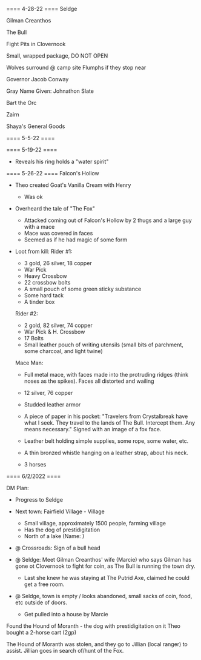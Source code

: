 ==== 4-28-22 ====
Seldge

Gilman Creanthos

The Bull

Fight Pits in Clovernook

Small, wrapped package, DO NOT OPEN

Wolves surround @ camp site
Flumphs if they stop near

Governor Jacob Conway

Gray Name Given:
Johnathon Slate

Bart the Orc

Zairn

Shaya's General Goods

==== 5-5-22 ====

==== 5-19-22 ====

-   Reveals his ring holds a "water spirit"

==== 5-26-22 ====
Falcon's Hollow

-   Theo created Goat's Vanilla Cream with Henry

    -   Was ok

-   Overheard the tale of "The Fox"

    -   Attacked coming out of Falcon's Hollow by 2 thugs and a large guy with a mace
    -   Mace was covered in faces
    -   Seemed as if he had magic of some form

-   Loot from kill:
    Rider #1:

    -   3 gold, 26 silver, 18 copper
    -   War Pick
    -   Heavy Crossbow
    -   22 crossbow bolts
    -   A small pouch of some green sticky substance
    -   Some hard tack
    -   A tinder box

    Rider #2:

    -   2 gold, 82 silver, 74 copper
    -   War Pick & H. Crossbow
    -   17 Bolts
    -   Small leather pouch of writing utensils (small bits of parchment, some charcoal, and light twine)

    Mace Man:

    -   Full metal mace, with faces made into the protruding ridges (think noses as the spikes). Faces all distorted and wailing
    -   12 silver, 76 copper
    -   Studded leather armor
    -   A piece of paper in his pocket: "Travelers from Crystalbreak have what I seek. They travel to the lands of The Bull. Intercept them. Any means necessary." Signed with an image of a fox face.
    -   Leather belt holding simple supplies, some rope, some water, etc.
    -   A thin bronzed whistle hanging on a leather strap, about his neck.

    -   3 horses

==== 6/2/2022 ====

DM Plan:

-   Progress to Seldge
-   Next town: Fairfield Village - Village

    -   Small village, approximately 1500 people, farming village
    -   Has the dog of prestidigitation
    -   North of a lake (Name: )

-   @ Crossroads: Sign of a bull head
-   @ Seldge: Meet Gilman Creanthos' wife (Marcie) who says Gilman has gone ot Clovernook to fight for coin, as The Bull is running the town dry.
    -   Last she knew he was staying at The Putrid Axe, claimed he could get a free room.
-   @ Seldge, town is empty / looks abandoned, small sacks of coin, food, etc outside of doors.
    -   Get pulled into a house by Marcie

Found the Hound of Moranth - the dog with prestidigitation on it
Theo bought a 2-horse cart (2gp)

The Hound of Moranth was stolen, and they go to Jillian (local ranger) to assist.
Jillian goes in search of/hunt of the Fox.
